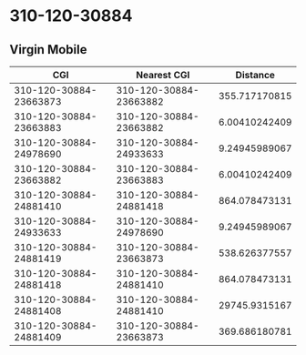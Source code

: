 # 310-120-30884
## Virgin Mobile


| CGI | Nearest CGI | Distance |
|-----|-------------|----------|
| 310-120-30884-23663873 | 310-120-30884-23663882 | 355.717170815 |
| 310-120-30884-23663883 | 310-120-30884-23663882 | 6.00410242409 |
| 310-120-30884-24978690 | 310-120-30884-24933633 | 9.24945989067 |
| 310-120-30884-23663882 | 310-120-30884-23663883 | 6.00410242409 |
| 310-120-30884-24881410 | 310-120-30884-24881418 | 864.078473131 |
| 310-120-30884-24933633 | 310-120-30884-24978690 | 9.24945989067 |
| 310-120-30884-24881419 | 310-120-30884-23663873 | 538.626377557 |
| 310-120-30884-24881418 | 310-120-30884-24881410 | 864.078473131 |
| 310-120-30884-24881408 | 310-120-30884-24881410 | 29745.9315167 |
| 310-120-30884-24881409 | 310-120-30884-23663873 | 369.686180781 |
